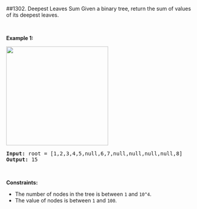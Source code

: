 ##1302. Deepest Leaves Sum
Given a binary tree, return the sum of values of its deepest leaves.
<p>&nbsp;</p>
<p><strong>Example 1:</strong></p>

<p><strong><img alt="" src="https://assets.leetcode.com/uploads/2019/07/31/1483_ex1.png" style="width: 273px; height: 265px;" /></strong></p>

<pre>
<strong>Input:</strong> root = [1,2,3,4,5,null,6,7,null,null,null,null,8]
<strong>Output:</strong> 15
</pre>

<p>&nbsp;</p>
<p><strong>Constraints:</strong></p>

<ul>
	<li>The number of nodes in the tree is between&nbsp;<code>1</code>&nbsp;and&nbsp;<code>10^4</code>.</li>
	<li>The value of nodes is between&nbsp;<code>1</code>&nbsp;and&nbsp;<code>100</code>.</li>
</ul>
